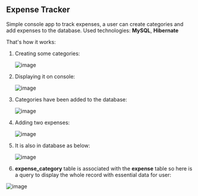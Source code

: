 <h2>Expense Tracker</h2>

Simple console app to track expenses, a user can create categories and add expenses to the database.
Used technologies: **MySQL**, **Hibernate**

That's how it works:

1. Creating some categories:

    ![image](https://github.com/dominikasmorag/expense-tracker/assets/91084751/0293d2c9-e44d-4760-b16e-ad7880d24624)

3. Displaying it on console:

    ![image](https://github.com/dominikasmorag/expense-tracker/assets/91084751/86b01d56-dab4-4511-b851-39d6c9228ed1)

5. Categories have been added to the database:

    ![image](https://github.com/dominikasmorag/expense-tracker/assets/91084751/008c61c0-4e24-4f48-bc9f-af5c21d8c4a4)

7. Adding two expenses:

    ![image](https://github.com/dominikasmorag/expense-tracker/assets/91084751/2f0be127-45ee-431c-921e-c895898e4cf2)

9. It is also in database as below:

    ![image](https://github.com/dominikasmorag/expense-tracker/assets/91084751/1a303a6f-93de-4674-a093-360ed949d61a)

11. **expense_category** table is associated with the **expense** table so here is a query to display the whole record with essential data for user:
 
   ![image](https://github.com/dominikasmorag/expense-tracker/assets/91084751/1dc8622f-fbaf-48fb-9b04-16f6800065b5)


